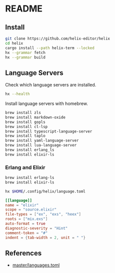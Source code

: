 # README

## Install

```bash
git clone https://github.com/helix-editor/helix
cd helix
cargo install --path helix-term --locked
hx --grammar fetch
hx --grammar build
```

## Language Servers

Check which language servers are installed.

```bash
hx --health 
```

Install language servers with homebrew.

```bash
brew install zls
brew install markdown-oxide
brew install gopls
brew install cl-lsp
brew install typescript-language-server
brew install taplo
brew install yaml-language-server
brew install lua-language-server
brew install erlang_ls
brew install elixir-ls
```

### Erlang and Elixir

```bash
brew install erlang-ls
brew install elixir-ls

hx $HOME/.config/helix/language.toml
```

```toml
[[language]]
name = "elixir"
scope = "source.elixir"
file-types = ["ex", "exs", "heex"]
roots = ["mix.exs"]
auto-format = true
diagnostic-severity = "Hint"
comment-token = "#"
indent = {tab-width = 2, unit = " "}
```

## References

- [master/languages.toml](https://raw.githubusercontent.com/helix-editor/helix/master/languages.toml)
